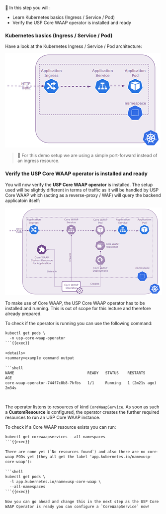 &#127919; In this step you will:

* Learn Kubernetes basics (Ingress / Service / Pod)
* Verify the USP Core WAAP operator is installed and ready

### Kubernetes basics (Ingress / Service / Pod)

Have a look at the Kubernetes Ingress / Service / Pod architecture:

![kuberntes ingress / svc / pod](./kubernetes_ingress_svc_pod.png)

> &#128270; For this demo setup we are using a simple port-forward instead of an ingress resource.

### Verify the USP Core WAAP operator is installed and ready

You will now verify the **USP Core WAAP operator** is installed. The setup used will be slightly different in terms of traffic as it will be handled by USP Core WAAP which (acting as a reverse-proxy / WAF) will query the backend applicatoin itself:

![USP Core WAAP setup](./kubernetes_core_waap.png)

To make use of Core WAAP, the USP Core WAAP operator has to be installed and running. This is out of scope for this lecture and therefore already prepared.

To check if the operator is running you can use the following command:

```shell
kubectl get pods \
  -n usp-core-waap-operator
```{{exec}}

<details>
<summary>example command output

```shell
NAME                                 READY   STATUS    RESTARTS        AGE
core-waap-operator-744f7c8b8-7kfbs   1/1     Running   1 (2m21s ago)   2m34s
```

</details>
<br />

The operator listens to resources of kind `CoreWaapService`. As soon as such a **CustomResource** is configured, the operator creates the further required resources to run an USP Core WAAP instance.

To check if a Core WAAP resource exists you can run:

```shell
kubectl get corewaapservices --all-namespaces
```{{exec}}

There are none yet (`No resources found`) and also there are no core-waap PODs yet (they all get the label 'app.kubernetes.io/name=usp-core-waap'):

```shell
kubectl get pods \
  -l app.kubernetes.io/name=usp-core-waap \
  --all-namespaces
```{{exec}}

Now you can go ahead and change this in the next step as the USP Core WAAP Operator is ready you can configure a `CoreWaapService` now!
